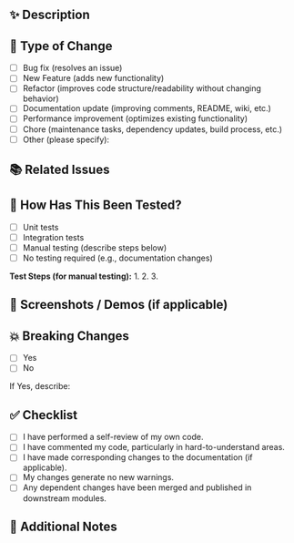 <!--
Thank you for your contribution to Falkor!
Before submitting this pull request, please ensure you have read the contribution guidelines.
-->

## ✨ Description

<!--
Please provide a clear and concise description of the changes introduced in this pull request.
What problem does this PR solve? Why is this change necessary?
-->

## 🎯 Type of Change

<!--
Please select the type of change that this PR introduces by placing an "x" in the corresponding brackets.
You can select multiple options if applicable.
-->

- [ ] Bug fix (resolves an issue)
- [ ] New Feature (adds new functionality)
- [ ] Refactor (improves code structure/readability without changing behavior)
- [ ] Documentation update (improving comments, README, wiki, etc.)
- [ ] Performance improvement (optimizes existing functionality)
- [ ] Chore (maintenance tasks, dependency updates, build process, etc.)
- [ ] Other (please specify):

## 📚 Related Issues

<!--
If this PR addresses or closes any open issues, please list them here.
Example: Fixes #123, Closes #456
-->

## 🧪 How Has This Been Tested?

<!--
Please describe the tests that you ran to verify your changes.
Provide instructions so we can reproduce.
Also, list any relevant configuration details.
-->

- [ ] Unit tests
- [ ] Integration tests
- [ ] Manual testing (describe steps below)
- [ ] No testing required (e.g., documentation changes)

**Test Steps (for manual testing):**
1.
2.
3.

## 📸 Screenshots / Demos (if applicable)

<!--
If your changes involve UI updates or visual components, please include screenshots or GIFs here.
-->

## 💥 Breaking Changes

<!--
Does this PR introduce any breaking changes that would require users to update their code or configuration?
If yes, please describe the impact and provide migration steps.
-->
- [ ] Yes
- [ ] No

If Yes, describe:

## ✅ Checklist

<!--
Please go through the following checklist and mark the applicable items with an "x".
-->
- [ ] I have performed a self-review of my own code.
- [ ] I have commented my code, particularly in hard-to-understand areas.
- [ ] I have made corresponding changes to the documentation (if applicable).
- [ ] My changes generate no new warnings.
- [ ] Any dependent changes have been merged and published in downstream modules.

## 📝 Additional Notes

<!--
Any other information, context, or thoughts that you would like to share.
-->
